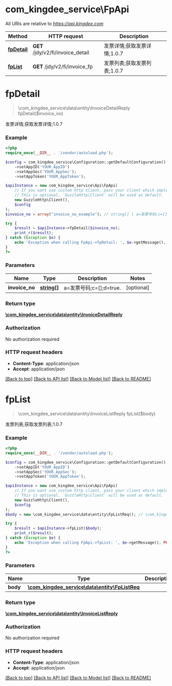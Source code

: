 # com_kingdee_service\FpApi

All URIs are relative to *https://api.kingdee.com*

Method | HTTP request | Description
------------- | ------------- | -------------
[**fpDetail**](FpApi.md#fpDetail) | **GET** /jdy/v2/fi/invoice_detail | 发票详情;获取发票详情;1.0.7
[**fpList**](FpApi.md#fpList) | **GET** /jdy/v2/fi/invoice_fp | 发票列表;获取发票列表;1.0.7


# **fpDetail**
> \com_kingdee_service\data\entity\InvoiceDetailReply fpDetail($invoice_no)

发票详情;获取发票详情;1.0.7

### Example
```php
<?php
require_once(__DIR__ . '/vendor/autoload.php');

$config = com_kingdee_service\Configuration::getDefaultConfiguration()
    ->setAppID('YOUR_AppID')
    ->setAppSec('YOUR_AppSec');
    ->setAppToken('YOUR_AppToken');

$apiInstance = new com_kingdee_service\Api\FpApi(
    // If you want use custom http client, pass your client which implements `GuzzleHttp\ClientInterface`.
    // This is optional, `GuzzleHttp\Client` will be used as default.
    new GuzzleHttp\Client(),
    $config
);
$invoice_no = array("invoice_no_example"); // string[] | a=发票号码;c=[];d=true.

try {
    $result = $apiInstance->fpDetail($invoice_no);
    print_r($result);
} catch (Exception $e) {
    echo 'Exception when calling FpApi->fpDetail: ', $e->getMessage(), PHP_EOL;
}
?>
```

### Parameters

Name | Type | Description  | Notes
------------- | ------------- | ------------- | -------------
 **invoice_no** | [**string[]**](../Model/string.md)| a&#x3D;发票号码;c&#x3D;[];d&#x3D;true. | [optional]

### Return type

[**\com_kingdee_service\data\entity\InvoiceDetailReply**](../Model/InvoiceDetailReply.md)

### Authorization

No authorization required

### HTTP request headers

 - **Content-Type**: application/json
 - **Accept**: application/json

[[Back to top]](#) [[Back to API list]](../../README.md#documentation-for-api-endpoints) [[Back to Model list]](../../README.md#documentation-for-models) [[Back to README]](../../README.md)

# **fpList**
> \com_kingdee_service\data\entity\InvoiceListReply fpList($body)

发票列表;获取发票列表;1.0.7

### Example
```php
<?php
require_once(__DIR__ . '/vendor/autoload.php');

$config = com_kingdee_service\Configuration::getDefaultConfiguration()
    ->setAppID('YOUR_AppID')
    ->setAppSec('YOUR_AppSec');
    ->setAppToken('YOUR_AppToken');

$apiInstance = new com_kingdee_service\Api\FpApi(
    // If you want use custom http client, pass your client which implements `GuzzleHttp\ClientInterface`.
    // This is optional, `GuzzleHttp\Client` will be used as default.
    new GuzzleHttp\Client(),
    $config
);
$body = new \com_kingdee_service\data\entity\FpListReq(); // \com_kingdee_service\data\entity\FpListReq | 

try {
    $result = $apiInstance->fpList($body);
    print_r($result);
} catch (Exception $e) {
    echo 'Exception when calling FpApi->fpList: ', $e->getMessage(), PHP_EOL;
}
?>
```

### Parameters

Name | Type | Description  | Notes
------------- | ------------- | ------------- | -------------
 **body** | [**\com_kingdee_service\data\entity\FpListReq**](../Model/FpListReq.md)|  | [optional]

### Return type

[**\com_kingdee_service\data\entity\InvoiceListReply**](../Model/InvoiceListReply.md)

### Authorization

No authorization required

### HTTP request headers

 - **Content-Type**: application/json
 - **Accept**: application/json

[[Back to top]](#) [[Back to API list]](../../README.md#documentation-for-api-endpoints) [[Back to Model list]](../../README.md#documentation-for-models) [[Back to README]](../../README.md)

